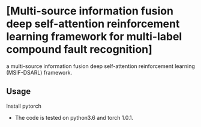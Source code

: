 # [Multi-source information fusion deep self-attention reinforcement learning framework for multi-label compound fault recognition]

a multi-source information fusion deep self-attention reinforcement learning (MSIF-DSARL) framework.



## Usage

Install pytorch 

   - The code is tested on python3.6 and torch 1.0.1.